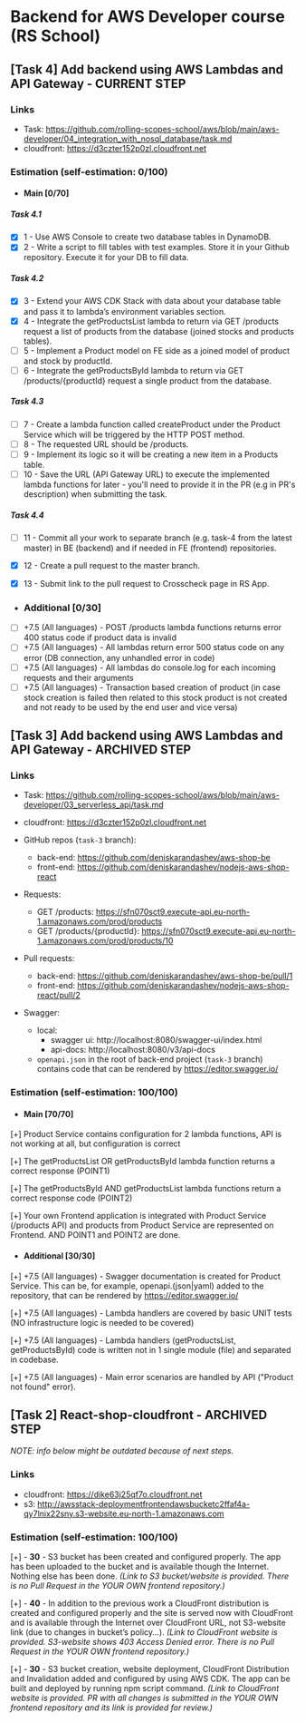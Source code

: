 # Backend for AWS Developer course (RS School)

## [Task 4] Add backend using AWS Lambdas and API Gateway - CURRENT STEP

### Links

* Task: https://github.com/rolling-scopes-school/aws/blob/main/aws-developer/04_integration_with_nosql_database/task.md
* cloudfront: https://d3czter152p0zl.cloudfront.net

### Estimation (self-estimation: 0/100)

* #### Main [0/70]
##### Task 4.1
- [x] 1 - Use AWS Console to create two database tables in DynamoDB.
- [x] 2 - Write a script to fill tables with test examples. Store it in your Github repository. Execute it for your DB to fill data.

##### Task 4.2
- [x] 3 - Extend your AWS CDK Stack with data about your database table and pass it to lambda’s environment variables section.
- [x] 4 - Integrate the getProductsList lambda to return via GET /products request a list of products from the database (joined stocks and products tables).
- [ ] 5 - Implement a Product model on FE side as a joined model of product and stock by productId.
- [ ] 6 - Integrate the getProductsById lambda to return via GET /products/{productId} request a single product from the database.

##### Task 4.3
- [ ] 7 - Create a lambda function called createProduct under the Product Service which will be triggered by the HTTP POST method.
- [ ] 8 - The requested URL should be /products.
- [ ] 9 - Implement its logic so it will be creating a new item in a Products table.
- [ ] 10 - Save the URL (API Gateway URL) to execute the implemented lambda functions for later - you'll need to provide it in the PR (e.g in PR's description) when submitting the task.

##### Task 4.4
- [ ] 11 - Commit all your work to separate branch (e.g. task-4 from the latest master) in BE (backend) and if needed in FE (frontend) repositories.
- [x] 12 - Create a pull request to the master branch.
- [x] 13 - Submit link to the pull request to Crosscheck page in RS App.


* ### Additional [0/30]
- [ ] +7.5 (All languages) - POST /products lambda functions returns error 400 status code if product data is invalid
- [ ]  +7.5 (All languages) - All lambdas return error 500 status code on any error (DB connection, any unhandled error in code)
- [ ]  +7.5 (All languages) - All lambdas do console.log for each incoming requests and their arguments
- [ ]  +7.5 (All languages) - Transaction based creation of product (in case stock creation is failed then related to this stock product is not created and not ready to be used by the end user and vice versa)

## [Task 3] Add backend using AWS Lambdas and API Gateway - ARCHIVED STEP

### Links

* Task: https://github.com/rolling-scopes-school/aws/blob/main/aws-developer/03_serverless_api/task.md
* cloudfront: https://d3czter152p0zl.cloudfront.net

* GitHub repos (`task-3` branch):
    * back-end: https://github.com/deniskarandashev/aws-shop-be
    * front-end: https://github.com/deniskarandashev/nodejs-aws-shop-react
* Requests:
    * GET /products: https://sfn070sct9.execute-api.eu-north-1.amazonaws.com/prod/products
    * GET /products/{productId}: https://sfn070sct9.execute-api.eu-north-1.amazonaws.com/prod/products/10
* Pull requests:
    * back-end: https://github.com/deniskarandashev/aws-shop-be/pull/1
    * front-end: https://github.com/deniskarandashev/nodejs-aws-shop-react/pull/2
* Swagger:
    * local:
        * swagger ui: http://localhost:8080/swagger-ui/index.html
        * api-docs: http://localhost:8080/v3/api-docs
    * `openapi.json` in the root of back-end project (`task-3` branch) contains code that can be rendered by https://editor.swagger.io/

### Estimation (self-estimation: 100/100)

* #### Main [70/70]
[+] Product Service contains configuration for 2 lambda functions, API is not working at all, but configuration is correct

[+] The getProductsList OR getProductsById lambda function returns a correct response (POINT1)

[+] The getProductsById AND getProductsList lambda functions return a correct response code (POINT2)

[+] Your own Frontend application is integrated with Product Service (/products API) and products from Product Service are represented on Frontend. AND POINT1 and POINT2 are done.

* #### Additional [30/30]
[+] +7.5 (All languages) - Swagger documentation is created for Product Service. This can be, for example, openapi.(json|yaml) added to the repository, that can be rendered by https://editor.swagger.io/

[+] +7.5 (All languages) - Lambda handlers are covered by basic UNIT tests (NO infrastructure logic is needed to be covered)

[+] +7.5 (All languages) - Lambda handlers (getProductsList, getProductsById) code is written not in 1 single module (file) and separated in codebase.

[+] +7.5 (All languages) - Main error scenarios are handled by API ("Product not found" error).

## [Task 2] React-shop-cloudfront - ARCHIVED STEP

_NOTE: info below might be outdated because of next steps._

### Links

* cloudfront: https://dike63j25qf7o.cloudfront.net
* s3: http://awsstack-deploymentfrontendawsbucketc2ffaf4a-qy7lnix22sny.s3-website.eu-north-1.amazonaws.com


### Estimation (self-estimation: 100/100)

[+] - **30** - S3 bucket has been created and configured properly. The app has been uploaded to the bucket and is available though the Internet. Nothing else has been done.
_(Link to S3 bucket/website is provided. There is no Pull Request in the YOUR OWN frontend repository.)_

[+] - **40** - In addition to the previous work a CloudFront distribution is created and configured properly and the site is served now with CloudFront and is available through the Internet over CloudFront URL, not S3-website link (due to changes in bucket’s policy...).
_(Link to CloudFront website is provided. S3-website shows 403 Access Denied error. There is no Pull Request in the YOUR OWN frontend repository.)_

[+] - **30** - S3 bucket creation, website deployment, CloudFront Distribution and Invalidation added and configured by using AWS CDK. The app can be built and deployed by running npm script command.
_(Link to CloudFront website is provided. PR with all changes is submitted in the YOUR OWN frontend repository and its link is provided for review.)_